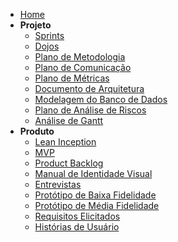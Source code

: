 - [Home](/)
- **Projeto**
  * [Sprints](Index/sprintsIndex.md)
  * [Dojos](Index/dojosIndex.md)
  * [Plano de Metodologia](Project/planoMetodologia.md)
  * [Plano de Comunicação](Project/planoComunicacao.md)
  * [Plano de Métricas](Project/planoMetricas.md)
  * [Documento de Arquitetura](Project/docArquitetura.md)
  * [Modelagem do Banco de Dados](Project/modelagemBancoDeDados.md)
  * [Plano de Análise de Riscos](Project/analiseRiscos.md)
  * [Análise de Gantt](Project/analiseGantt.md)
- **Produto**
  * [Lean Inception](LeanInception/intro.md)
  * [MVP](Produto/mvp.md)
  * [Product Backlog](Produto/backlog.md)
  * [Manual de Identidade Visual](Produto/manual-id.md)
  * [Entrevistas](Produto/entrevistas.md)
  * [Protótipo de Baixa Fidelidade](Produto/prototipo-baixa.md)
  * [Protótipo de Média Fidelidade](Produto/prototipo-media.md)
  * [Requisitos Elicitados](Produto/requisitos.md)
  * [Histórias de Usuário](Produto/historiasUsuario.md)
